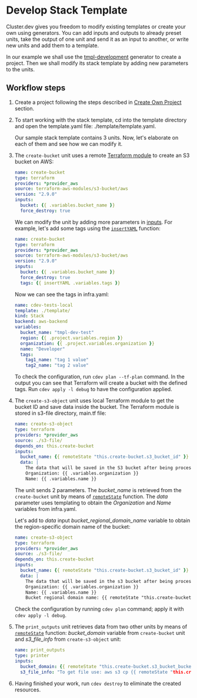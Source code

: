 # Develop Stack Template

Cluster.dev gives you freedom to modify existing templates or create your own using generators. You can add inputs and outputs to already preset units, take the output of one unit and send it as an input to another, or write new units and add them to a template.

In our example we shall use the [tmpl-development](https://github.com/shalb/cluster.dev/tree/master/.cdev-metadata/generator) generator to create a project. Then we shall modify its stack template by adding new parameters to the units.
  
## Workflow steps

1. Create a project following the steps described in [Create Own Project](https://docs.cluster.dev/get-started-create-project/) section.
 
2. To start working with the stack template, cd into the template directory and open the template.yaml file: ./template/template.yaml.

     Our sample stack template contains 3 units. Now, let's elaborate on each of them and see how we can modify it.

3. The `create-bucket` unit uses a remote [Terraform module](https://registry.terraform.io/modules/terraform-aws-modules/s3-bucket/aws/latest) to create an S3 bucket on AWS:

    ```yaml
    name: create-bucket
    type: terraform
    providers: *provider_aws
    source: terraform-aws-modules/s3-bucket/aws
    version: "2.9.0"
    inputs:
      bucket: {{ .variables.bucket_name }}
      force_destroy: true
    ```

    We can modify the unit by adding more parameters in [inputs](https://registry.terraform.io/modules/terraform-aws-modules/s3-bucket/aws/latest?tab=inputs). For example, let's add some tags using the [`insertYAML`](https://docs.cluster.dev/stack-templates-functions/) function:

    ```yaml
    name: create-bucket
    type: terraform
    providers: *provider_aws
    source: terraform-aws-modules/s3-bucket/aws
    version: "2.9.0"
    inputs:
      bucket: {{ .variables.bucket_name }}
      force_destroy: true
      tags: {{ insertYAML .variables.tags }}
    ```

    Now we can see the tags in infra.yaml:

    ```yaml
    name: cdev-tests-local
    template: ./template/
    kind: Stack
    backend: aws-backend
    variables:
      bucket_name: "tmpl-dev-test"
      region: {{ .project.variables.region }}
      organization: {{ .project.variables.organization }}
      name: "Developer"
      tags:
        tag1_name: "tag 1 value"
        tag2_name: "tag 2 value"
    ```

    To check the configuration, run `cdev plan --tf-plan` command. In the output you can see that Terraform will create a bucket with the defined tags. Run `cdev apply -l debug` to have the configuration applied.

4. The `create-s3-object` unit uses local Terraform module to get the bucket ID and save data inside the bucket. The Terraform module is stored in s3-file directory, main.tf file:

    ```yaml
    name: create-s3-object
    type: terraform
    providers: *provider_aws
    source: ./s3-file/
    depends_on: this.create-bucket
    inputs:
      bucket_name: {{ remoteState "this.create-bucket.s3_bucket_id" }}
      data: |
        The data that will be saved in the S3 bucket after being processed by the template engine.
        Organization: {{ .variables.organization }}
        Name: {{ .variables.name }}
    ```

    The unit sends 2 parameters. The *bucket_name* is retrieved from the `create-bucket` unit by means of [`remoteState`](https://docs.cluster.dev/stack-templates-functions/) function. The *data* parameter uses templating to obtain the *Organization* and *Name* variables from infra.yaml. 

    Let's add to *data* input *bucket_regional_domain_name* variable to obtain the region-specific domain name of the bucket:

    ```yaml
    name: create-s3-object
    type: terraform
    providers: *provider_aws
    source: ./s3-file/
    depends_on: this.create-bucket
    inputs:
      bucket_name: {{ remoteState "this.create-bucket.s3_bucket_id" }}
      data: |
        The data that will be saved in the s3 bucket after being processed by the template engine.
        Organization: {{ .variables.organization }}
        Name: {{ .variables.name }}
        Bucket regional domain name: {{ remoteState "this.create-bucket.s3_bucket_bucket_regional_domain_name" }}
    ```

    Check the configuration by running `cdev plan` command; apply it with `cdev apply -l debug`. 

5. The `print_outputs` unit retrieves data from two other units by means of [`remoteState`](https://docs.cluster.dev/stack-templates-functions/) function: *bucket_domain* variable from `create-bucket` unit and *s3_file_info* from `create-s3-object` unit:

    ```yaml
    name: print_outputs
    type: printer
    inputs:
      bucket_domain: {{ remoteState "this.create-bucket.s3_bucket_bucket_domain_name" }}
      s3_file_info: "To get file use: aws s3 cp {{ remoteState "this.create-s3-object.file_s3_url" }} ./my_file && cat my_file"
    ```
 
6. Having finished your work, run `cdev destroy` to eliminate the created resources. 




